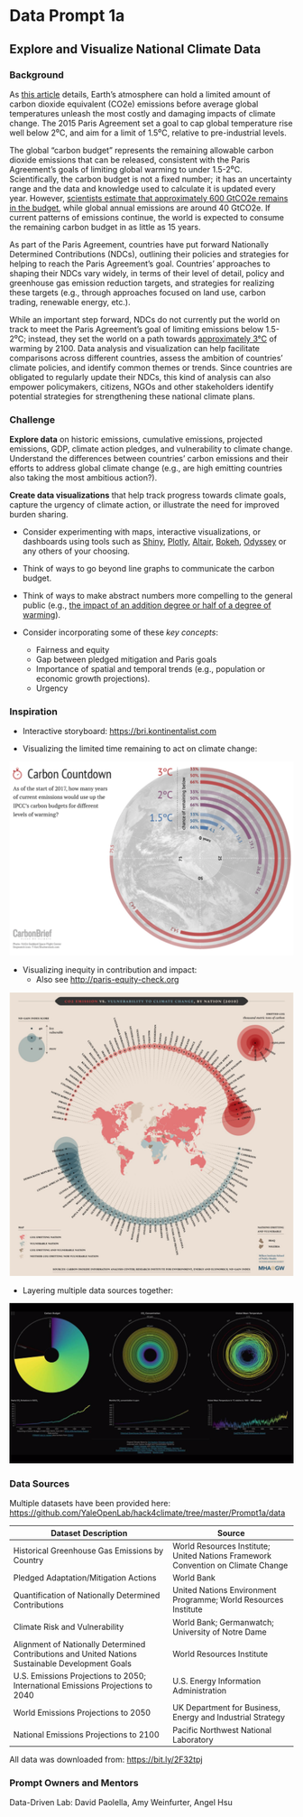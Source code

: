 # Data Prompt 1a

## Explore and Visualize National Climate Data
### Background
As [this article](https://medium.com/on-blockchain-and-climate-accounting/the-blockchain-and-climate-intersection-a-primer-3a75f0150b5a) details, Earth’s atmosphere can hold a limited amount of carbon dioxide equivalent (CO2e) emissions before average global temperatures unleash the most costly and damaging impacts of climate change. The 2015 Paris Agreement set a goal to cap global temperature rise well below 2⁰C,  and aim for a limit of 1.5⁰C, relative to pre-industrial levels.

The global “carbon budget” represents the remaining allowable carbon dioxide emissions that can be released, consistent with the Paris Agreement’s goals of limiting global warming to under 1.5-2⁰C. Scientifically, the carbon budget is not a fixed number;  it has an uncertainty range and the data and knowledge used to calculate it is updated every year. However, [scientists estimate that approximately 600 GtCO2e remains in the budget](https://www.nature.com/articles/s41598-018-24241-1), while global annual emissions are around 40 GtCO2e. If current patterns of emissions continue, the world is expected to consume the remaining carbon budget in as little as 15 years.

As part of the Paris Agreement, countries have put forward Nationally Determined Contributions (NDCs), outlining their policies and strategies for helping to reach the Paris Agreement’s goal. Countries’ approaches to shaping their NDCs vary widely, in terms of their level of detail, policy and greenhouse gas emission reduction targets, and strategies for realizing these targets (e.g., through approaches focused on land use, carbon trading, renewable energy, etc.). 

While an important step forward, NDCs do not currently put the world on track to meet the Paris Agreement’s goal of limiting emissions below 1.5-2⁰C; instead, they set the world on a path towards [approximately 3°C](https://wedocs.unep.org/bitstream/handle/20.500.11822/26879/EGR2018_ESEN.pdf?sequence=10) of warming by 2100. Data analysis and visualization can help facilitate comparisons across different countries, assess the ambition of countries’ climate policies, and identify common themes or trends. Since countries are obligated to regularly update their NDCs, this kind of analysis can also empower policymakers, citizens, NGOs and other stakeholders identify potential strategies for strengthening these national climate plans.

### Challenge

**Explore data** on historic emissions, cumulative emissions, projected emissions, GDP, climate action pledges, and vulnerability to climate change. Understand the differences between countries’ carbon emissions and their efforts to address  global climate change (e.g., are high emitting countries also taking the most ambitious action?). 

**Create data visualizations** that help track progress towards climate goals, capture the urgency of climate action, or illustrate the need for improved burden sharing. 
- Consider experimenting with maps, interactive visualizations, or dashboards using tools such as [Shiny](https://shiny.rstudio.com), [Plotly](https://plot.ly), [Altair](https://altair-viz.github.io), [Bokeh](https://bokeh.pydata.org/en/latest/), [Odyssey](http://cartodb.github.io/odyssey.js/) or any others of your choosing.

- Think of ways to go beyond line graphs to communicate the carbon budget.

- Think of ways to make abstract numbers more compelling to the general public (e.g., [the impact of an addition degree or half of a degree of warming](https://www.wri.org/blog/2018/10/half-degree-and-world-apart-difference-climate-impacts-between-15-c-and-2-c-warming)). 

- Consider incorporating some of these *key concepts*:
    - Fairness and equity
    - Gap between pledged mitigation and Paris goals
    - Importance of spatial and temporal trends (e.g., population or economic growth projections).
    - Urgency

### Inspiration

- Interactive storyboard: https://bri.kontinentalist.com

- Visualizing the limited time remaining to act on climate change: 

![](img1.png)

- Visualizing inequity in contribution and impact:
    - Also see http://paris-equity-check.org

![](img2.png)

- Layering multiple data sources together:

![](img3.png)

### Data Sources

Multiple datasets have been provided here: https://github.com/YaleOpenLab/hack4climate/tree/master/Prompt1a/data 

| Dataset Description | Source |
| ----------- | ----------- |
| Historical Greenhouse Gas Emissions by Country | World Resources Institute; United Nations Framework Convention on Climate Change |
| Pledged Adaptation/Mitigation Actions | World Bank |
| Quantification of Nationally Determined Contributions | United Nations Environment Programme; World Resources Institute |
| Climate Risk and Vulnerability | World Bank; Germanwatch; University of Notre Dame |
| Alignment of Nationally Determined Contributions and United Nations Sustainable Development Goals | World Resources Institute |
| U.S. Emissions Projections to 2050; International Emissions Projections to 2040 | U.S. Energy Information Administration |
| World Emissions Projections to 2050 | UK Department for Business, Energy and Industrial Strategy |
| National Emissions Projections to 2100 | Pacific Northwest National Laboratory |

All data was downloaded from: https://bit.ly/2F32tpj


### Prompt Owners and Mentors 
Data-Driven Lab: David Paolella, Amy Weinfurter, Angel Hsu